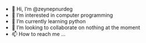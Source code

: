 - 👋 Hi, I’m @zeynepnurdeg
- 👀 I’m interested in computer programming
- 🌱 I’m currently learning python
- 💞️ I’m looking to collaborate on nothing at the moment
- 📫 How to reach me ... 

<!---
zeynepnurdeg/zeynepnurdeg is a ✨ special ✨ repository because its `README.md` (this file) appears on your GitHub profile.
You can click the Preview link to take a look at your changes.
--->
